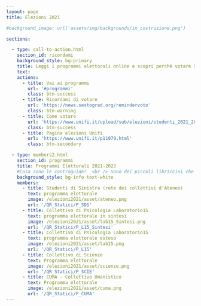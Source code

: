 ```yaml
---
layout: page
title: Elezioni 2021

#background_image: url('assets/img/backgrounds/in_costruzione.png')

sections:

  - type: call-to-action.html
    section_id: ricordami
    background_style: bg-primary
    title: Leggi i programmi elettorali online e scopri perché votare Studenti di Sinistra e i Collettivi l´11 e 12 Maggio 2021! <br /> <br /> Hai paura di dimenticarti di votare? Non Preoccuparti, te lo ricordiamo noi!
    text:
    actions:
      - title: Vai ai programmi
        url: '#programmi'
        class: btn-success
      - title: Ricordami di votare
        url: 'https://news.sestograd.org/remindervoto'
        class: btn-warning
      - title: Come votare
        url: 'https://www.unifi.it/upload/sub/elezioni/studenti_2021_2023/guida_voto_eligo.pdf'
        class: btn-success
      - title: Pagina elezioni Unifi
        url: 'https://www.unifi.it/p11979.html'
        class: btn-secondary

  - type: members2.html
    section_id: programmi
    title: Programmi Elettorali 2021-2023
    #Cosa sono le controguide?  <br /> Sono dei piccoli libriccini che raccolgono informazioni utili sulla vita all'università, consigli, divertenti aneddoti e informazioni su SdS, i Collettivi e le nostre attività!  <br />
    background_style: bg-info text-white
    members:
      - title: Studenti di Sinistra (rete dei collettivi d'Ateneo)
        text: programma elettorale
        image: /elezioni2021/asset/ateneo.png
        url: '/QR_Statici/P_SDS'
      - title: Collettivo di Psicologia Laboratorio15
        text: programma elettorale in sintesi
        image: /elezioni2021/asset/lab15_Sintesi.png
        url: '/QR_Statici/P_L15_Sintesi'
      - title: Collettivo di Psicologia Laboratorio15
        text: programma elettorale esteso
        image: /elezioni2021/asset/lab15.png
        url: '/QR_Statici/P_L15'
      - title: Collettivo di Scienze
        text: Programma elettorale
        image: /elezioni2021/asset/scienze.png
        url: '/QR_Statici/P_SCIE'
      - title: CUMA - Collettivo Umanistico
        text: Programma elettorale
        image: /elezioni2021/asset/cuma.png
        url: '/QR_Statici/P_CUMA'
---
```

